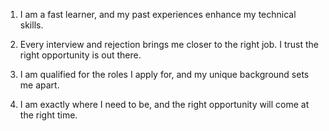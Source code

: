 

1. I am a fast learner, and my past experiences enhance my technical skills.
    
2. Every interview and rejection brings me closer to the right job. I trust the right opportunity is out there.
    
3. I am qualified for the roles I apply for, and my unique background sets me apart.
    
4. I am exactly where I need to be, and the right opportunity will come at the right time.
    

